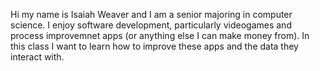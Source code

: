 Hi my name is Isaiah Weaver and I am a senior majoring in computer science. I enjoy software development, particularly videogames and process improvemnet apps (or anything else I can make money from). In this class I want to learn how to improve these apps and the data they interact with.
